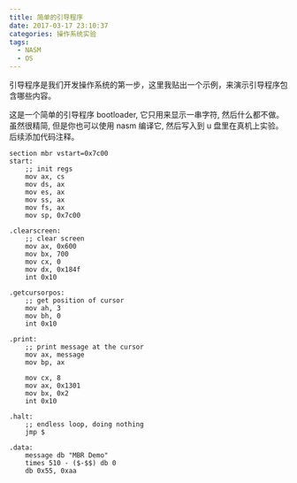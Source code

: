 ```yaml
---
title: 简单的引导程序
date: 2017-03-17 23:10:37
categories: 操作系统实验
tags: 
  - NASM
  - OS
---
```

引导程序是我们开发操作系统的第一步，这里我贴出一个示例，来演示引导程序包含哪些内容。

这是一个简单的引导程序 bootloader, 它只用来显示一串字符, 然后什么都不做。
虽然很精简, 但是你也可以使用 nasm 编译它, 然后写入到 u 盘里在真机上实验。
后续添加代码注释。

```
section mbr vstart=0x7c00
start:
    ;; init regs
    mov ax, cs
    mov ds, ax
    mov es, ax
    mov ss, ax
    mov fs, ax
    mov sp, 0x7c00

.clearscreen:
    ;; clear screen
    mov ax, 0x600
    mov bx, 700
    mov cx, 0
    mov dx, 0x184f
    int 0x10

.getcursorpos:
    ;; get position of cursor
    mov ah, 3
    mov bh, 0
    int 0x10

.print:
    ;; print message at the cursor
    mov ax, message
    mov bp, ax

    mov cx, 8
    mov ax, 0x1301
    mov bx, 0x2
    int 0x10

.halt:
    ;; endless loop, doing nothing
    jmp $

.data:
    message db "MBR Demo"
    times 510 - ($-$$) db 0
    db 0x55, 0xaa
```



